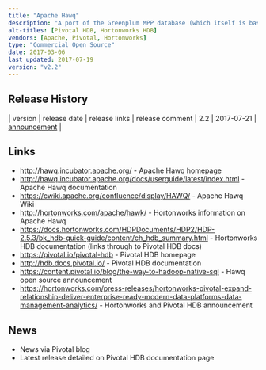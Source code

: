 ```yaml
---
title: "Apache Hawq"
description: "A port of the Greenplum MPP database (which itself is based on PostgreSQL) to run over YARN and HDFS.  Supports all the features of Greenplum (ACID transactions, broad SQL support and in database language and analytics support, including support for Apache MADLib), integration with Apache Ambari, an Input Format for MapReduce to read Hawq tables, and both row and Parquet (column) based storage of data managed by Hawq. Also supports queries over data not managed by Hawq via external tables, with a Java based framework (PXF) for accessing external data, and out of the box support for accessing data in HDFS (text, Avro, JSON), Hive and HBase, with a number of open source connectors also available.  Fault tolerant and horizontally scalable, with the ability to scale up or down on the fly.  Originally created as Pivotal Hawq based on a fork of Greenplum in 2011, with an initial 1.0 release as part of Pivotal HD in July 2013.  Open sourced and donated to the Apache Foundation in September 2015, becoming Apache Hawq, with the first open source release (2.0) in October 2016.  Development led by Pivotal, who also distribute binaries as Pivotal HDB and provide training, consultancy and support.  Pivotal HDB is also available as Hortonworks HDB."
alt-titles: [Pivotal HDB, Hortonworks HDB]
vendors: [Apache, Pivotal, Hortonworks]
type: "Commercial Open Source"
date: 2017-03-06
last_updated: 2017-07-19
version: "v2.2"
---
```

## Release History

| version | release date | release links | release comment
| 2.2 | 2017-07-21 | [announcement](http://mail-archives.apache.org/mod_mbox/incubator-general/201707.mbox/%3C3f6be308.9642.15d35aa787e.Coremail.huor@apache.org%3E) | 

## Links

* <http://hawq.incubator.apache.org/> - Apache Hawq homepage
* <http://hawq.incubator.apache.org/docs/userguide/latest/index.html> - Apache Hawq documentation
* <https://cwiki.apache.org/confluence/display/HAWQ/> - Apache Hawq Wiki
* <http://hortonworks.com/apache/hawk/> - Hortonworks information on Apache Hawq
* <https://docs.hortonworks.com/HDPDocuments/HDP2/HDP-2.5.3/bk_hdb-quick-guide/content/ch_hdb_summary.html> - Hortonworks HDB documentation (links through to Pivotal HDB docs)
* <https://pivotal.io/pivotal-hdb> - Pivotal HDB homepage
* <http://hdb.docs.pivotal.io/> - Pivotal HDB documentation
* <https://content.pivotal.io/blog/the-way-to-hadoop-native-sql> - Hawq open source announcement
* <https://hortonworks.com/press-releases/hortonworks-pivotal-expand-relationship-deliver-enterprise-ready-modern-data-platforms-data-management-analytics/> - Hortonworks and Pivotal HDB announcement

## News

* News via Pivotal blog
* Latest release detailed on Pivotal HDB documentation page